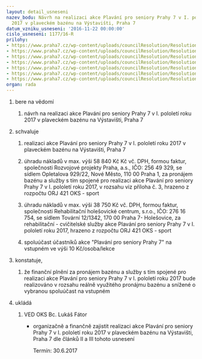 ```yaml
---
layout: detail_usneseni
nazev_bodu: Návrh na realizaci akce Plavání pro seniory Prahy 7 v I. pololetí roku
  2017 v plaveckém bazénu na Výstavišti, Praha 7
datum_vzniku_usneseni: '2016-11-22 00:00:00'
cislo_usneseni: 1177/16-R
prilohy:
- https://www.praha7.cz/wp-content/uploads/councilResolution/Resolutions/27604/export/D_Plavani_seniori_I_2017_V~136893.doc
- https://www.praha7.cz/wp-content/uploads/councilResolution/Resolutions/27604/export/Zapis_10_jednani_SK_09_11_2016~136892.pdf
- https://www.praha7.cz/wp-content/uploads/councilResolution/Resolutions/27604/export/Plavani_pro_seniory_2017_I_kalkulace_bazen~136891.pdf
- https://www.praha7.cz/wp-content/uploads/councilResolution/Resolutions/27604/export/OR_RozvojoveprojektyPraha_plavaniproseniory_I_2017~136890.pdf
- https://www.praha7.cz/wp-content/uploads/councilResolution/Resolutions/27604/export/DPH_RozvojoveprojektyPraha_plavaniproseniory_I_2017~136889.pdf
- https://www.praha7.cz/wp-content/uploads/councilResolution/Resolutions/27604/export/OR_RH_Centrum_plavaniproseniory_I_2017~136888.pdf
- https://www.praha7.cz/wp-content/uploads/councilResolution/Resolutions/27604/export/export~297301.pdf
organ: rada
---
```

<ol id="urzList" class="urzList_view"><li id="" class="urzClass1"><span name="1">bere na vědomí</span><ol id="" class="urzOlClass"><li style="text-align: left;" id="" class="urzClass2"><span><p>návrh na realizaci akce Plavání pro seniory Prahy 7 v I. pololetí roku 2017 v plaveckém bazénu na Výstavišti, Praha 7</p></span></li></ol></li><li id="" class="urzClass1"><span name="24">schvaluje</span><ol class="urzOlClass"><li style="text-align: left;" id="" class="urzClass2"><span><p>realizaci akce Plavání pro seniory Prahy 7 v I. pololetí roku 2017 v plaveckém bazénu na Výstavišti, Praha 7</p></span></li><li style="text-align: left;" id="" class="urzClass2"><span><p>úhradu nákladů v max. výši&nbsp;58 840 Kč Kč vč. DPH, formou faktur, společnosti Rozvojové projekty Praha, a.s., IČO: 256 49 329, se sídlem Opletalova 929/22, Nové Město, 110 00 Praha 1, za pronájem bazénu a služby s tím spojené pro realizaci akce Plavání pro seniory Prahy 7 v I. pololetí roku 2017, v rozsahu viz příloha č. 3, hrazeno z rozpočtu ORJ 421 OKS - sport</p></span></li><li style="text-align: left;" id="" class="urzClass2"><span><p>úhradu nákladů v max. výši&nbsp;38 750 Kč vč. DPH, formou faktur, společnosti Rehabilitační holešovické centrum, s.r.o., IČO: 276 16 754, se sídlem Tovární 12/1342, 170 00 Praha 7- Holešovice, za rehabilitační - cvičitelské služby akce Plavání pro seniory Prahy 7 v I. pololetí roku 2017, hrazeno z rozpočtu ORJ 421 OKS - sport</p></span></li><li style="text-align: left;" id="" class="urzClass2"><span><p>spoluúčast účastníků akce "Plavání pro seniory Prahy 7" na vstupném ve výši 10 Kč/osoba/lekce</p></span></li></ol></li><li id="" class="urzClass1"><span name="50">konstatuje,</span><ol class="urzOlClass"><li style="text-align: left;" id="" class="urzClass2"><span><p>že finanční plnění za pronájem bazénu a služby s tím spojené pro realizaci akce Plavání pro seniory Prahy 7 v I. pololetí roku 2017 bude realizováno v rozsahu reálně využitého pronájmu bazénu a snížené o vybranou spoluúčast na vstupném</p></span></li></ol></li><li class="urzClass1" id="urzUkoly"><span name="1">ukládá</span><ol class="urzOlClass"><li class="urzClass2"><span><p>VED OKS Bc. Lukáš Fátor</p></span><ul class="urzUlClass"><li class="urzClass3"><span><p>organizačně a finančně zajistit realizaci akce Plavání pro seniory Prahy 7 v I. pololetí roku 2017 v plaveckém bazénu na Výstavišti, Praha 7 dle článků II a III tohoto usnesení</p></span><span class="urzUkolTermin">  Termín:&nbsp;30.6.2017</span></li></ul></li></ol></li></ol>
